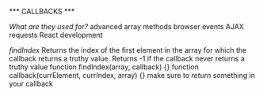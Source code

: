 *** CALLBACKS ***

*What are they used for?*
  advanced array methods
  browser events
  AJAX requests
  React development

*findIndex*
  Returns the index of the first element in the array for which
  the callback returns a truthy value.  Returns -1 if the callback
  never returns a truthy value
  function findIndex(array, callback) {}
  function callback(currElement, currIndex, array) {}
  make sure to *return* something in your callback